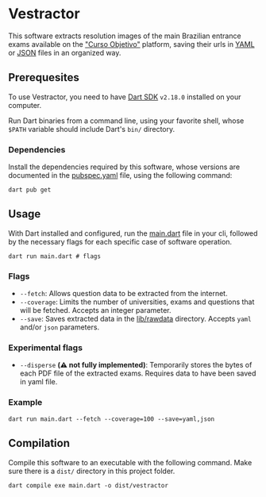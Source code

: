 # Vestractor

This software extracts resolution images of the main Brazilian entrance exams available on the ["Curso Objetivo"](https://www.curso-objetivo.br/vestibular/resolucao_comentada.aspx) platform, saving their urls in [YAML](https://wikipedia.org/wiki/YAML) or [JSON](https://wikipedia.org/wiki/JSON) files in an organized way.

## Prerequesites

To use Vestractor, you need to have [Dart SDK](https://dart.dev/get-dart) `v2.18.0` installed on your computer.

Run Dart binaries from a command line, using your favorite shell, whose `$PATH` variable should include Dart's `bin/` directory.

### Dependencies

Install the dependencies required by this software, whose versions are documented in the [pubspec.yaml](./pubspec.yaml) file, using the following command:

```shell
dart pub get
```

## Usage

With Dart installed and configured, run the [main.dart](./main.dart) file in your cli, followed by the necessary flags for each specific case of software operation.

```shell
dart run main.dart # flags
```

### Flags
- `--fetch`: Allows question data to be extracted from the internet.
- `--coverage`: Limits the number of universities, exams and questions that will be fetched. Accepts an integer parameter.
- `--save`: Saves extracted data in the [lib/rawdata](./lib/rawdata) directory. Accepts `yaml` and/or `json` parameters.

### Experimental flags
- `--disperse` **(:warning: not fully implemented)**: Temporarily stores the bytes of each PDF file of the extracted exams. Requires data to have been saved in yaml file.

### Example

```shell
dart run main.dart --fetch --coverage=100 --save=yaml,json
```

## Compilation

Compile this software to an executable with the following command. Make sure there is a `dist/` directory in this project folder.

```shell
dart compile exe main.dart -o dist/vestractor
```